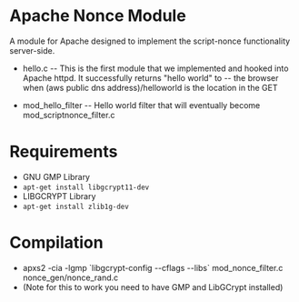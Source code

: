 Apache Nonce Module
======

A module for Apache designed to implement the script-nonce functionality server-side.

- hello.c
-- This is the first module that we implemented and hooked into Apache httpd.  It successfully returns "hello world" to 
-- the browser when (aws public dns address)/helloworld is the location in the GET

- mod_hello_filter
-- Hello world filter that will eventually become mod_scriptnonce_filter.c

Requirements
======

- GNU GMP Library
- `apt-get install libgcrypt11-dev`
- LIBGCRYPT Library
- `apt-get install zlib1g-dev`

Compilation
======

- apxs2 -cia -lgmp \`libgcrypt-config --cflags --libs\` mod_nonce_filter.c nonce_gen/nonce_rand.c
- (Note for this to work you need to have GMP and LibGCrypt installed)

